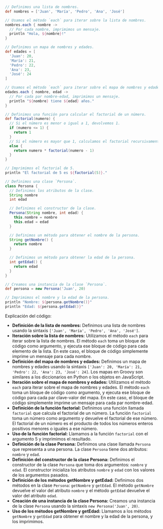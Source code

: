 ```groovy
// Definimos una lista de nombres.
def nombres = ['Juan', 'María', 'Pedro', 'Ana', 'José']

// Usamos el método `each` para iterar sobre la lista de nombres.
nombres.each { nombre ->
  // Por cada nombre, imprimimos un mensaje.
  println "Hola, ${nombre}!"
}

// Definimos un mapa de nombres y edades.
def edades = [
  'Juan': 20,
  'María': 21,
  'Pedro': 22,
  'Ana': 23,
  'José': 24
]

// Usamos el método `each` para iterar sobre el mapa de nombres y edades.
edades.each { nombre, edad ->
  // Por cada par nombre-edad, imprimimos un mensaje.
  println "${nombre} tiene ${edad} años."
}

// Definimos una función para calcular el factorial de un número.
def factorial(numero) {
  // Si el número es menor o igual a 1, devolvemos 1.
  if (numero <= 1) {
    return 1
  }
  // Si el número es mayor que 1, calculamos el factorial recursivamente.
  else {
    return numero * factorial(numero - 1)
  }
}

// Imprimimos el factorial de 5.
println "El factorial de 5 es ${factorial(5)}."

// Definimos una clase `Persona`.
class Persona {
  // Definimos los atributos de la clase.
  String nombre
  int edad

  // Definimos el constructor de la clase.
  Persona(String nombre, int edad) {
    this.nombre = nombre
    this.edad = edad
  }

  // Definimos un método para obtener el nombre de la persona.
  String getNombre() {
    return nombre
  }

  // Definimos un método para obtener la edad de la persona.
  int getEdad() {
    return edad
  }
}

// Creamos una instancia de la clase `Persona`.
def persona = new Persona('Juan', 20)

// Imprimimos el nombre y la edad de la persona.
println "Nombre: ${persona.getNombre()}"
println "Edad: ${persona.getEdad()}"
```

Explicación del código:

* **Definición de la lista de nombres:** Definimos una lista de nombres usando la sintaxis `['Juan', 'María', 'Pedro', 'Ana', 'José']`.
* **Iteración sobre la lista de nombres:** Utilizamos el método `each` para iterar sobre la lista de nombres. El método `each` toma un bloque de código como argumento, y ejecuta ese bloque de código para cada elemento de la lista. En este caso, el bloque de código simplemente imprime un mensaje para cada nombre.
* **Definición del mapa de nombres y edades:** Definimos un mapa de nombres y edades usando la sintaxis `['Juan': 20, 'María': 21, 'Pedro': 22, 'Ana': 23, 'José': 24]`. Los mapas en Groovy son similares a los diccionarios en Python o los objetos en JavaScript.
* **Iteración sobre el mapa de nombres y edades:** Utilizamos el método `each` para iterar sobre el mapa de nombres y edades. El método `each` toma un bloque de código como argumento, y ejecuta ese bloque de código para cada par clave-valor del mapa. En este caso, el bloque de código simplemente imprime un mensaje para cada par nombre-edad.
* **Definición de la función factorial:** Definimos una función llamada `factorial` que calcula el factorial de un número. La función `factorial` toma un número como argumento y devuelve el factorial de ese número. El factorial de un número es el producto de todos los números enteros positivos menores o iguales a ese número.
* **Uso de la función factorial:** Llamamos a la función `factorial` con el argumento 5 y imprimimos el resultado.
* **Definición de la clase Persona:** Definimos una clase llamada `Persona` que representa a una persona. La clase `Persona` tiene dos atributos: `nombre` y `edad`.
* **Definición del constructor de la clase Persona:** Definimos el constructor de la clase `Persona` que toma dos argumentos: `nombre` y `edad`. El constructor inicializa los atributos `nombre` y `edad` con los valores de los argumentos pasados.
* **Definición de los métodos getNombre y getEdad:** Definimos dos métodos en la clase `Persona`: `getNombre` y `getEdad`. El método `getNombre` devuelve el valor del atributo `nombre` y el método `getEdad` devuelve el valor del atributo `edad`.
* **Creación de una instancia de la clase Persona:** Creamos una instancia de la clase `Persona` usando la sintaxis `new Persona('Juan', 20)`.
* **Uso de los métodos getNombre y getEdad:** Llamamos a los métodos `getNombre` y `getEdad` para obtener el nombre y la edad de la persona, y los imprimimos.